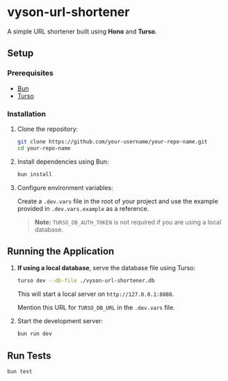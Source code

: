 # vyson-url-shortener

A simple URL shortener built using **Hono** and **Turso**.

## Setup

### Prerequisites

- [Bun](https://bun.sh/)
- [Turso](https://turso.tech/)

### Installation

1. Clone the repository:
   ```sh
   git clone https://github.com/your-username/your-repo-name.git
   cd your-repo-name
   ```
2. Install dependencies using Bun:
   ```sh
   bun install
   ```
3. Configure environment variables:

   Create a `.dev.vars` file in the root of your project and use the example provided in `.dev.vars.example` as a reference.

   > **Note:** `TURSO_DB_AUTH_TOKEN` is not required if you are using a local database.

## Running the Application

1. **If using a local database**, serve the database file using Turso:

   ```sh
   turso dev --db-file ./vyson-url-shortener.db
   ```

   This will start a local server on `http://127.0.0.1:8080`.

   Mention this URL for `TURSO_DB_URL` in the `.dev.vars` file.

2. Start the development server:

   ```sh
   bun run dev
   ```

## Run Tests

```sh
bun test
```
